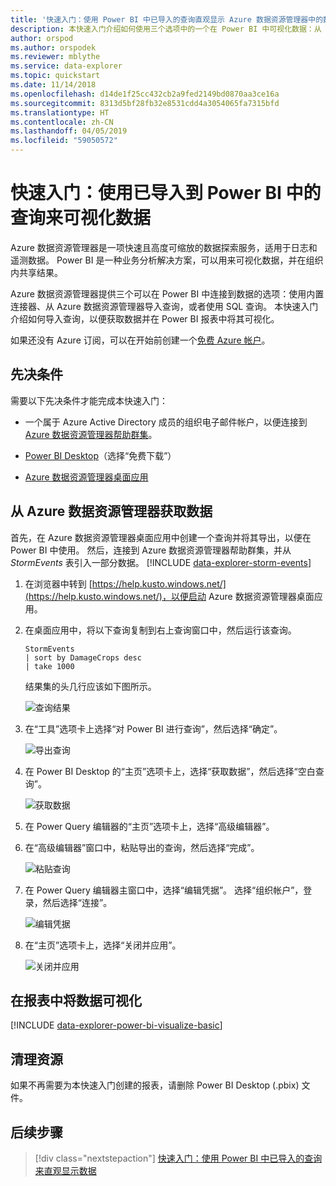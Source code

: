 ```yaml
---
title: '快速入门：使用 Power BI 中已导入的查询直观显示 Azure 数据资源管理器中的数据 '
description: 本快速入门介绍如何使用三个选项中的一个在 Power BI 中可视化数据：从 Azure 数据资源管理器导入查询。
author: orspod
ms.author: orspodek
ms.reviewer: mblythe
ms.service: data-explorer
ms.topic: quickstart
ms.date: 11/14/2018
ms.openlocfilehash: d14de1f25cc432cb2a9fed2149bd0870aa3ce16a
ms.sourcegitcommit: 8313d5bf28fb32e8531cdd4a3054065fa7315bfd
ms.translationtype: HT
ms.contentlocale: zh-CN
ms.lasthandoff: 04/05/2019
ms.locfileid: "59050572"
---
```

# <a name="quickstart-visualize-data-using-a-query-imported-into-power-bi"></a>快速入门：使用已导入到 Power BI 中的查询来可视化数据

Azure 数据资源管理器是一项快速且高度可缩放的数据探索服务，适用于日志和遥测数据。 Power BI 是一种业务分析解决方案，可以用来可视化数据，并在组织内共享结果。

Azure 数据资源管理器提供三个可以在 Power BI 中连接到数据的选项：使用内置连接器、从 Azure 数据资源管理器导入查询，或者使用 SQL 查询。 本快速入门介绍如何导入查询，以便获取数据并在 Power BI 报表中将其可视化。

如果还没有 Azure 订阅，可以在开始前创建一个[免费 Azure 帐户](https://azure.microsoft.com/free/)。

## <a name="prerequisites"></a>先决条件

需要以下先决条件才能完成本快速入门：

* 一个属于 Azure Active Directory 成员的组织电子邮件帐户，以便连接到 [Azure 数据资源管理器帮助群集](https://dataexplorer.azure.com/clusters/help/databases/samples)。

* [Power BI Desktop](https://powerbi.microsoft.com/get-started/)（选择“免费下载”）

* [Azure 数据资源管理器桌面应用](/azure/kusto/tools/kusto-explorer)

## <a name="get-data-from-azure-data-explorer"></a>从 Azure 数据资源管理器获取数据

首先，在 Azure 数据资源管理器桌面应用中创建一个查询并将其导出，以便在 Power BI 中使用。 然后，连接到 Azure 数据资源管理器帮助群集，并从 *StormEvents* 表引入一部分数据。 [!INCLUDE [data-explorer-storm-events](../../includes/data-explorer-storm-events.md)]

1. 在浏览器中转到 [https://help.kusto.windows.net/](https://help.kusto.windows.net/)，以便启动 Azure 数据资源管理器桌面应用。

1. 在桌面应用中，将以下查询复制到右上查询窗口中，然后运行该查询。

    ```Kusto
    StormEvents
    | sort by DamageCrops desc
    | take 1000
    ```

    结果集的头几行应该如下图所示。

    ![查询结果](media/power-bi-imported-query/query-results.png)

1. 在“工具”选项卡上选择“对 Power BI 进行查询”，然后选择“确定”。

    ![导出查询](media/power-bi-imported-query/export-query.png)

1. 在 Power BI Desktop 的“主页”选项卡上，选择“获取数据”，然后选择“空白查询”。

    ![获取数据](media/power-bi-imported-query/get-data.png)

1. 在 Power Query 编辑器的“主页”选项卡上，选择“高级编辑器”。

1. 在“高级编辑器”窗口中，粘贴导出的查询，然后选择“完成”。

    ![粘贴查询](media/power-bi-imported-query/paste-query.png)

1. 在 Power Query 编辑器主窗口中，选择“编辑凭据”。 选择“组织帐户”，登录，然后选择“连接”。

    ![编辑凭据](media/power-bi-imported-query/edit-credentials.png)

1. 在“主页”选项卡上，选择“关闭并应用”。

    ![关闭并应用](media/power-bi-imported-query/close-apply.png)

## <a name="visualize-data-in-a-report"></a>在报表中将数据可视化

[!INCLUDE [data-explorer-power-bi-visualize-basic](../../includes/data-explorer-power-bi-visualize-basic.md)]

## <a name="clean-up-resources"></a>清理资源

如果不再需要为本快速入门创建的报表，请删除 Power BI Desktop (.pbix) 文件。

## <a name="next-steps"></a>后续步骤

> [!div class="nextstepaction"]
> [快速入门：使用 Power BI 中已导入的查询来直观显示数据](power-bi-sql-query.md)
